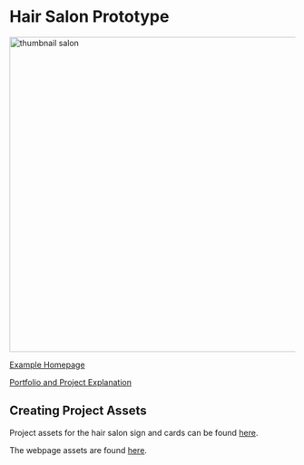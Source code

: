 # Hair Salon Prototype 

<img width="556" alt="thumbnail salon" src="https://user-images.githubusercontent.com/50076925/147839081-2a7fbbd4-8a0d-4656-bcd3-c3501c947eb4.png">

[Example Homepage](https://guannan-kwok.github.io/hairsalon/)

[Portfolio and Project Explanation](https://matthewkwok.myportfolio.com/client-projects)

## Creating Project Assets

Project assets for the hair salon sign and cards can be found [here](https://github.com/guannan-kwok/hairsalon/tree/main/Development). 

The webpage assets are found [here](https://github.com/guannan-kwok/hairsalon/tree/gh-pages).
